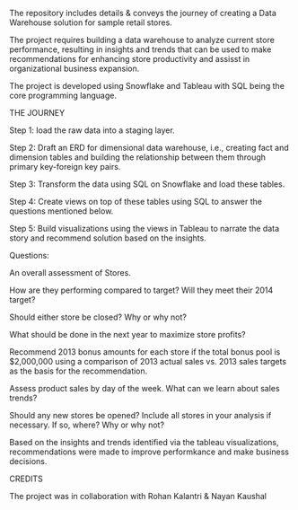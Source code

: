 The repository includes details & conveys the journey of creating a Data Warehouse solution for sample retail stores. 

The project requires building a data warehouse to analyze current store performance, resulting in insights and trends that can be used to make recommendations for enhancing store productivity and assisst in organizational business expansion.

The project is developed using Snowflake and Tableau with SQL being the core programming language.

THE JOURNEY

Step 1: load the raw data into a staging layer.

Step 2: Draft an ERD for dimensional data warehouse, i.e., creating fact and dimension tables and building the relationship between them through primary key-foreign key pairs.

Step 3: Transform the data using SQL on Snowflake and load these tables.

Step 4: Create views on top of these tables using SQL to answer the questions mentioned below.

Step 5: Build visualizations using the views in Tableau to narrate the data story and recommend solution based on the insights.

Questions:

An overall assessment of Stores.

How are they performing compared to target? Will they meet their 2014 target?

Should either store be closed? Why or why not?

What should be done in the next year to maximize store profits?

Recommend 2013 bonus amounts for each store if the total bonus pool is $2,000,000 using a comparison of 2013 actual sales vs. 2013 sales targets as the basis for the recommendation.

Assess product sales by day of the week. What can we learn about sales trends?

Should any new stores be opened? Include all stores in your analysis if necessary. If so, where? Why or why not?

Based on the insights and trends identified via the tableau visualizations, recommendations were made to improve performkance and make business decisions.

CREDITS

The project was in collaboration with Rohan Kalantri & Nayan Kaushal
